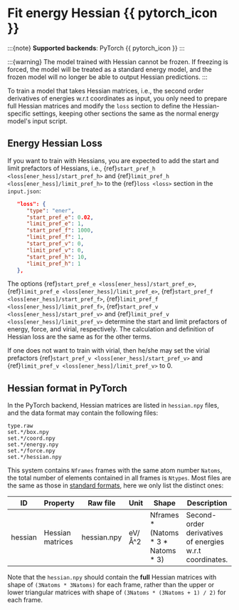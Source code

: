 # Fit energy Hessian {{ pytorch_icon }}

:::{note}
**Supported backends**: PyTorch {{ pytorch_icon }}
:::

:::{warning}
The model trained with Hessian cannot be frozen. If freezing is forced, the model will be treated as a standard energy model, and the frozen model will no longer be able to output Hessian predictions.
:::

To train a model that takes Hessian matrices, i.e., the second order derivatives of energies w.r.t coordinates as input, you only need to prepare full Hessian matrices and modify the `loss` section to define the Hessian-specific settings, keeping other sections the same as the normal energy model's input script.

## Energy Hessian Loss

If you want to train with Hessians, you are expected to add the start and limit prefactors of Hessians, i.e., {ref}`start_pref_h <loss[ener_hess]/start_pref_h>` and {ref}`limit_pref_h <loss[ener_hess]/limit_pref_h>` to the {ref}`loss <loss>` section in the `input.json`:

```json
   "loss": {
      "type": "ener",
      "start_pref_e": 0.02,
      "limit_pref_e": 1,
      "start_pref_f": 1000,
      "limit_pref_f": 1,
      "start_pref_v": 0,
      "limit_pref_v": 0,
      "start_pref_h": 10,
      "limit_pref_h": 1
   },
```

The options {ref}`start_pref_e <loss[ener_hess]/start_pref_e>`, {ref}`limit_pref_e <loss[ener_hess]/limit_pref_e>`, {ref}`start_pref_f <loss[ener_hess]/start_pref_f>`, {ref}`limit_pref_f <loss[ener_hess]/limit_pref_f>`, {ref}`start_pref_v <loss[ener_hess]/start_pref_v>` and {ref}`limit_pref_v <loss[ener_hess]/limit_pref_v>` determine the start and limit prefactors of energy, force, and virial, respectively. The calculation and definition of Hessian loss are the same as for the other terms.

If one does not want to train with virial, then he/she may set the virial prefactors {ref}`start_pref_v <loss[ener_hess]/start_pref_v>` and {ref}`limit_pref_v <loss[ener_hess]/limit_pref_v>` to 0.

## Hessian format in PyTorch

In the PyTorch backend, Hessian matrices are listed in `hessian.npy` files, and the data format may contain the following files:

```
type.raw
set.*/box.npy
set.*/coord.npy
set.*/energy.npy
set.*/force.npy
set.*/hessian.npy
```

This system contains `Nframes` frames with the same atom number `Natoms`, the total number of elements contained in all frames is `Ntypes`. Most files are the same as those in [standard formats](../data/system.md), here we only list the distinct ones:

| ID      | Property         | Raw file    | Unit   | Shape                                   | Description                                             |
| ------- | ---------------- | ----------- | ------ | --------------------------------------- | ------------------------------------------------------- |
| hessian | Hessian matrices | hessian.npy | eV/Å^2 | Nframes \* (Natoms \* 3 \* Natoms \* 3) | Second-order derivatives of energies w.r.t coordinates. |

Note that the `hessian.npy` should contain the **full** Hessian matrices with shape of `(3Natoms * 3Natoms)` for each frame, rather than the upper or lower triangular matrices with shape of `(3Natoms * (3Natoms + 1) / 2)` for each frame.
